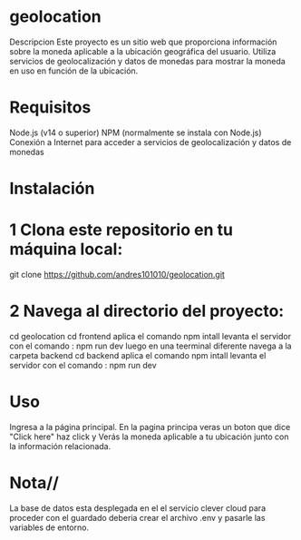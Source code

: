 # geolocation
Descripcion
Este proyecto es un sitio web que proporciona información sobre la moneda aplicable a la ubicación geográfica del usuario. Utiliza servicios de geolocalización y datos de monedas para mostrar la moneda en uso en función de la ubicación.
# Requisitos
Node.js (v14 o superior)
NPM (normalmente se instala con Node.js)
Conexión a Internet para acceder a servicios de geolocalización y datos de monedas
# Instalación
# 1 Clona este repositorio en tu máquina local:
git clone https://github.com/andres101010/geolocation.git
# 2 Navega al directorio del proyecto:
cd geolocation
cd frontend
aplica el comando npm intall
levanta el servidor con el comando : npm run dev
luego en una teerminal diferente navega a la carpeta backend
cd backend
aplica el comando npm intall
levanta el servidor con el comando : npm run dev
# Uso
Ingresa a la página principal.
En la pagina principa veras un boton que dice "Click here" haz click y
Verás la moneda aplicable a tu ubicación junto con la información relacionada.

# Nota// 
La base de datos esta desplegada en el el servicio clever cloud
para proceder con el guardado deberia crear el archivo .env y pasarle las variables de entorno.

